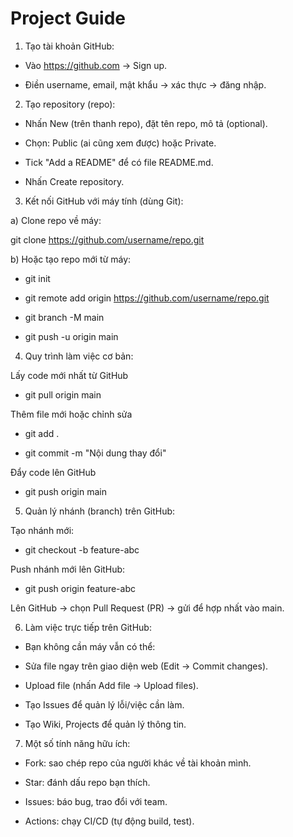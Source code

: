# Project Guide
1. Tạo tài khoản GitHub:

- Vào https://github.com → Sign up.

- Điền username, email, mật khẩu → xác thực → đăng nhập.

2. Tạo repository (repo):

- Nhấn New (trên thanh repo), đặt tên repo, mô tả (optional).

- Chọn: Public (ai cũng xem được) hoặc Private.

- Tick "Add a README" để có file README.md.

- Nhấn Create repository.

3. Kết nối GitHub với máy tính (dùng Git):

a) Clone repo về máy:

git clone https://github.com/username/repo.git

b) Hoặc tạo repo mới từ máy:

- git init

- git remote add origin https://github.com/username/repo.git

- git branch -M main

- git push -u origin main

4. Quy trình làm việc cơ bản:
 
Lấy code mới nhất từ GitHub

- git pull origin main

Thêm file mới hoặc chỉnh sửa

- git add .

- git commit -m "Nội dung thay đổi"

Đẩy code lên GitHub

- git push origin main

5. Quản lý nhánh (branch) trên GitHub:

Tạo nhánh mới:

- git checkout -b feature-abc

Push nhánh mới lên GitHub:

- git push origin feature-abc

Lên GitHub → chọn Pull Request (PR) → gửi để hợp nhất vào main.

6. Làm việc trực tiếp trên GitHub:

- Bạn không cần máy vẫn có thể:

- Sửa file ngay trên giao diện web (Edit → Commit changes).

- Upload file (nhấn Add file → Upload files).

- Tạo Issues để quản lý lỗi/việc cần làm.

- Tạo Wiki, Projects để quản lý thông tin.

7. Một số tính năng hữu ích:

- Fork: sao chép repo của người khác về tài khoản mình.

- Star: đánh dấu repo bạn thích.

- Issues: báo bug, trao đổi với team.

- Actions: chạy CI/CD (tự động build, test).
